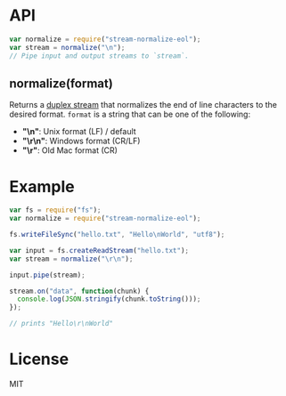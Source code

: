 # API
```js
var normalize = require("stream-normalize-eol");
var stream = normalize("\n");
// Pipe input and output streams to `stream`.
```

## normalize(format)

Returns a [duplex stream](https://nodejs.org/api/stream.html#stream_class_stream_duplex)
that normalizes the end of line characters to the desired format.
`format` is a string that can be one of the following:

- **"\n"**: Unix format (LF) / default
- **"\r\n"**: Windows format (CR/LF)
- **"\r"**: Old Mac format (CR)

# Example

```js
var fs = require("fs");
var normalize = require("stream-normalize-eol");

fs.writeFileSync("hello.txt", "Hello\nWorld", "utf8");

var input = fs.createReadStream("hello.txt");
var stream = normalize("\r\n");

input.pipe(stream);

stream.on("data", function(chunk) {
  console.log(JSON.stringify(chunk.toString()));
});

// prints "Hello\r\nWorld"
```

# License

MIT